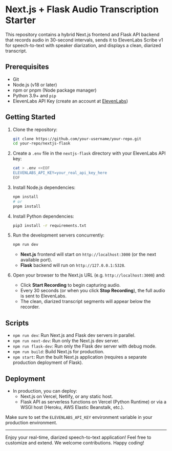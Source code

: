 # Next.js + Flask Audio Transcription Starter

This repository contains a hybrid Next.js frontend and Flask API backend that records audio in 30-second intervals, sends it to ElevenLabs Scribe v1 for speech-to-text with speaker diarization, and displays a clean, diarized transcript.

## Prerequisites

- Git
- Node.js (v18 or later)
- npm or pnpm (Node package manager)
- Python 3.9+ and `pip`
- ElevenLabs API Key (create an account at [ElevenLabs](https://elevenlabs.io))

## Getting Started

1. Clone the repository:
   ```bash
   git clone https://github.com/your-username/your-repo.git
   cd your-repo/nextjs-flask
   ```

2. Create a `.env` file in the `nextjs-flask` directory with your ElevenLabs API key:
   ```bash
   cat > .env <<EOF
   ELEVENLABS_API_KEY=your_real_api_key_here
   EOF
   ```

3. Install Node.js dependencies:
   ```bash
   npm install
   # or
   pnpm install
   ```

4. Install Python dependencies:
   ```bash
   pip3 install -r requirements.txt
   ```

5. Run the development servers concurrently:
   ```bash
   npm run dev
   ```

   - **Next.js** frontend will start on `http://localhost:3000` (or the next available port).
   - **Flask** backend will run on `http://127.0.0.1:5328`.

6. Open your browser to the Next.js URL (e.g. `http://localhost:3000`) and:
   - Click **Start Recording** to begin capturing audio.
   - Every 30 seconds (or when you click **Stop Recording**), the full audio is sent to ElevenLabs.
   - The clean, diarized transcript segments will appear below the recorder.

## Scripts

- `npm run dev`: Run Next.js and Flask dev servers in parallel.
- `npm run next-dev`: Run only the Next.js dev server.
- `npm run flask-dev`: Run only the Flask dev server with debug mode.
- `npm run build`: Build Next.js for production.
- `npm start`: Run the built Next.js application (requires a separate production deployment of Flask).

## Deployment

- In production, you can deploy:
  - Next.js on Vercel, Netlify, or any static host.
  - Flask API as serverless functions on Vercel (Python Runtime) or via a WSGI host (Heroku, AWS Elastic Beanstalk, etc.).

Make sure to set the `ELEVENLABS_API_KEY` environment variable in your production environment.

---

Enjoy your real-time, diarized speech-to-text application! Feel free to customize and extend. We welcome contributions. Happy coding!
